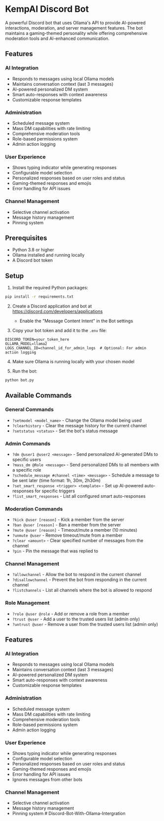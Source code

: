 # KempAI Discord Bot

A powerful Discord bot that uses Ollama's API to provide AI-powered interactions, moderation, and server management features. The bot maintains a gaming-themed personality while offering comprehensive moderation tools and AI-enhanced communication.

## Features

### AI Integration
- Responds to messages using local Ollama models
- Maintains conversation context (last 3 messages)
- AI-powered personalized DM system
- Smart auto-responses with context awareness
- Customizable response templates

### Administration
- Scheduled message system
- Mass DM capabilities with rate limiting
- Comprehensive moderation tools
- Role-based permissions system
- Admin action logging

### User Experience
- Shows typing indicator while generating responses
- Configurable model selection
- Personalized responses based on user roles and status
- Gaming-themed responses and emojis
- Error handling for API issues

### Channel Management
- Selective channel activation
- Message history management
- Pinning system

## Prerequisites

- Python 3.8 or higher
- Ollama installed and running locally
- A Discord bot token

## Setup

1. Install the required Python packages:
```bash
pip install -r requirements.txt
```

2. Create a Discord application and bot at https://discord.com/developers/applications
   - Enable the "Message Content Intent" in the Bot settings

3. Copy your bot token and add it to the `.env` file:
```env
DISCORD_TOKEN=your_token_here
OLLAMA_MODEL=llama2
LOGS_CHANNEL_ID=channel_id_for_admin_logs  # Optional: For admin action logging
```

4. Make sure Ollama is running locally with your chosen model

5. Run the bot:
```bash
python bot.py
```

## Available Commands

### General Commands
- `?setmodel <model_name>` - Change the Ollama model being used
- `?clearhistory` - Clear the message history for the current channel
- `?setstatus <status>` - Set the bot's status message

### Admin Commands
- `?dm @user1 @user2 <message>` - Send personalized AI-generated DMs to specific users
- `?mass_dm @Role <message>` - Send personalized DMs to all members with a specific role
- `?schedule_message #channel <time> <message>` - Schedule a message to be sent later (time format: 1h, 30m, 2h30m)
- `?set_smart_response <trigger> <template>` - Set up AI-powered auto-responses for specific triggers
- `?list_smart_responses` - List all configured smart auto-responses

### Moderation Commands
- `?kick @user [reason]` - Kick a member from the server
- `?ban @user [reason]` - Ban a member from the server
- `?mute @user [reason]` - Timeout/mute a member (10 minutes)
- `?unmute @user` - Remove timeout/mute from a member
- `?clear <amount>` - Clear specified number of messages from the channel
- `?pin` - Pin the message that was replied to

### Channel Management
- `?allowchannel` - Allow the bot to respond in the current channel
- `?disallowchannel` - Prevent the bot from responding in the current channel
- `?listchannels` - List all channels where the bot is allowed to respond

### Role Management
- `?role @user @role` - Add or remove a role from a member
- `?trust @user` - Add a user to the trusted users list (admin only)
- `?untrust @user` - Remove a user from the trusted users list (admin only)

## Features

### AI Integration
- Responds to messages using local Ollama models
- Maintains conversation context (last 3 messages)
- AI-powered personalized DM system
- Smart auto-responses with context awareness
- Customizable response templates

### Administration
- Scheduled message system
- Mass DM capabilities with rate limiting
- Comprehensive moderation tools
- Role-based permissions system
- Admin action logging

### User Experience
- Shows typing indicator while generating responses
- Configurable model selection
- Personalized responses based on user roles and status
- Gaming-themed responses and emojis
- Error handling for API issues
- Ignores messages from other bots

### Channel Management
- Selective channel activation
- Message history management
- Pinning system
#   D i s c o r d - B o t - W i t h - O l l a m a - I n t e r g r a t i o n  
 
